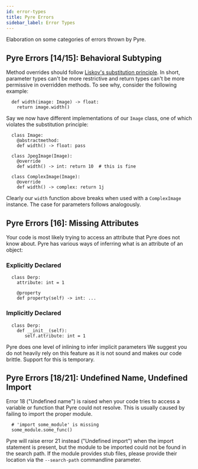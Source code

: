 ```yaml
---
id: error-types
title: Pyre Errors
sidebar_label: Error Types
---
```


Elaboration on some categories of errors thrown by Pyre.

## Pyre Errors [14/15]: Behavioral Subtyping

Method overrides should follow
[Liskov's substitution principle](https://en.wikipedia.org/wiki/Liskov_substitution_principle).
In short, parameter types can't be more restrictive and return types
can't be more permissive in overridden methods. To see why, consider the following example:

```
  def width(image: Image) -> float:
    return image.width()
```

Say we now have different implementations of our `Image` class, one of which
violates the substitution principle:

```
  class Image:
    @abstractmethod:
    def width() -> float: pass

  class JpegImage(Image):
    @override
    def width() -> int: return 10  # this is fine

  class ComplexImage(Image):
    @override
    def width() -> complex: return 1j
```

Clearly our `width` function above breaks when used with a `ComplexImage` instance.
The case for parameters follows analogously.

## Pyre Errors [16]: Missing Attributes

Your code is most likely trying to access an attribute that Pyre does not know about.
Pyre has various ways of inferring what is an attribute of an object:

### Explicitly Declared
```
  class Derp:
    attribute: int = 1

    @property
    def property(self) -> int: ...
```

### Implicitly Declared
```
  class Derp:
    def __init__(self):
       self.attribute: int = 1
```
Pyre does one level of inlining to infer implicit parameters
We suggest you do not heavily rely on this feature as it is not sound and makes our code brittle.
Support for this is temporary.

## Pyre Errors [18/21]: Undefined Name, Undefined Import

Error 18 ("Undefined name") is raised when your code tries to access a variable or function that Pyre could not resolve.
This is usually caused by failing to import the proper module.

```
  # 'import some_module' is missing
  some_module.some_func()
```

Pyre will raise error 21 instead ("Undefined import") when the import statement is present, but the module to be imported could not be found in the search path.
If the module provides stub files, please provide their location via the `--search-path` commandline parameter.

